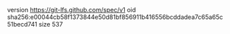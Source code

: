 version https://git-lfs.github.com/spec/v1
oid sha256:e00044cb58f1373844e50d81bf856911b416556bcddadea7c65a65c51becd741
size 537
